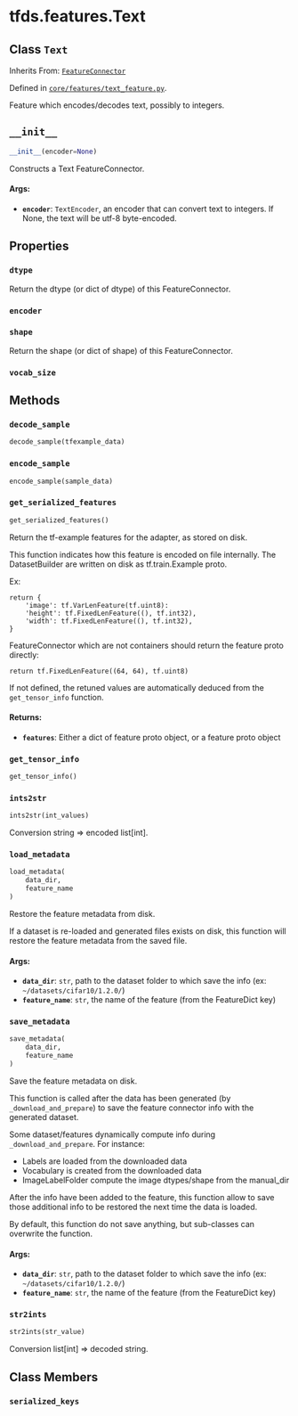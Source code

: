 <div itemscope itemtype="http://developers.google.com/ReferenceObject">
<meta itemprop="name" content="tfds.features.Text" />
<meta itemprop="path" content="Stable" />
<meta itemprop="property" content="dtype"/>
<meta itemprop="property" content="encoder"/>
<meta itemprop="property" content="shape"/>
<meta itemprop="property" content="vocab_size"/>
<meta itemprop="property" content="__init__"/>
<meta itemprop="property" content="decode_sample"/>
<meta itemprop="property" content="encode_sample"/>
<meta itemprop="property" content="get_serialized_features"/>
<meta itemprop="property" content="get_tensor_info"/>
<meta itemprop="property" content="ints2str"/>
<meta itemprop="property" content="load_metadata"/>
<meta itemprop="property" content="save_metadata"/>
<meta itemprop="property" content="str2ints"/>
<meta itemprop="property" content="serialized_keys"/>
</div>

# tfds.features.Text

## Class `Text`

Inherits From: [`FeatureConnector`](../../tfds/features/FeatureConnector.md)



Defined in [`core/features/text_feature.py`](https://github.com/tensorflow/datasets/tree/master/tensorflow_datasets/core/features/text_feature.py).

Feature which encodes/decodes text, possibly to integers.

<h2 id="__init__"><code>__init__</code></h2>

``` python
__init__(encoder=None)
```

Constructs a Text FeatureConnector.

#### Args:

* <b>`encoder`</b>: `TextEncoder`, an encoder that can convert text to integers.
    If None, the text will be utf-8 byte-encoded.



## Properties

<h3 id="dtype"><code>dtype</code></h3>

Return the dtype (or dict of dtype) of this FeatureConnector.

<h3 id="encoder"><code>encoder</code></h3>



<h3 id="shape"><code>shape</code></h3>

Return the shape (or dict of shape) of this FeatureConnector.

<h3 id="vocab_size"><code>vocab_size</code></h3>





## Methods

<h3 id="decode_sample"><code>decode_sample</code></h3>

``` python
decode_sample(tfexample_data)
```



<h3 id="encode_sample"><code>encode_sample</code></h3>

``` python
encode_sample(sample_data)
```



<h3 id="get_serialized_features"><code>get_serialized_features</code></h3>

``` python
get_serialized_features()
```

Return the tf-example features for the adapter, as stored on disk.

This function indicates how this feature is encoded on file internally.
The DatasetBuilder are written on disk as tf.train.Example proto.

Ex:

```
return {
    'image': tf.VarLenFeature(tf.uint8):
    'height': tf.FixedLenFeature((), tf.int32),
    'width': tf.FixedLenFeature((), tf.int32),
}
```

FeatureConnector which are not containers should return the feature proto
directly:

```
return tf.FixedLenFeature((64, 64), tf.uint8)
```

If not defined, the retuned values are automatically deduced from the
`get_tensor_info` function.

#### Returns:

* <b>`features`</b>: Either a dict of feature proto object, or a feature proto object

<h3 id="get_tensor_info"><code>get_tensor_info</code></h3>

``` python
get_tensor_info()
```



<h3 id="ints2str"><code>ints2str</code></h3>

``` python
ints2str(int_values)
```

Conversion string => encoded list[int].

<h3 id="load_metadata"><code>load_metadata</code></h3>

``` python
load_metadata(
    data_dir,
    feature_name
)
```

Restore the feature metadata from disk.

If a dataset is re-loaded and generated files exists on disk, this function
will restore the feature metadata from the saved file.

#### Args:

* <b>`data_dir`</b>: `str`, path to the dataset folder to which save the info (ex:
    `~/datasets/cifar10/1.2.0/`)
* <b>`feature_name`</b>: `str`, the name of the feature (from the FeatureDict key)

<h3 id="save_metadata"><code>save_metadata</code></h3>

``` python
save_metadata(
    data_dir,
    feature_name
)
```

Save the feature metadata on disk.

This function is called after the data has been generated (by
`_download_and_prepare`) to save the feature connector info with the
generated dataset.

Some dataset/features dynamically compute info during
`_download_and_prepare`. For instance:

 * Labels are loaded from the downloaded data
 * Vocabulary is created from the downloaded data
 * ImageLabelFolder compute the image dtypes/shape from the manual_dir

After the info have been added to the feature, this function allow to
save those additional info to be restored the next time the data is loaded.

By default, this function do not save anything, but sub-classes can
overwrite the function.

#### Args:

* <b>`data_dir`</b>: `str`, path to the dataset folder to which save the info (ex:
    `~/datasets/cifar10/1.2.0/`)
* <b>`feature_name`</b>: `str`, the name of the feature (from the FeatureDict key)

<h3 id="str2ints"><code>str2ints</code></h3>

``` python
str2ints(str_value)
```

Conversion list[int] => decoded string.



## Class Members

<h3 id="serialized_keys"><code>serialized_keys</code></h3>

